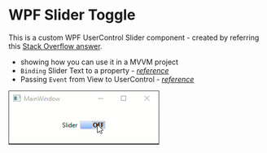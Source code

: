 # WPF Slider Toggle

This is a custom WPF UserControl Slider component - created by referring this [Stack Overflow answer](https://stackoverflow.com/a/865865/6908282).
 - showing how you can use it in a MVVM project
 - `Binding` Slider Text to a property - *[reference](https://stackoverflow.com/a/13462008/6908282)*
 - Passing `Event` from View to UserControl - *[reference](https://stackoverflow.com/a/7880901/6908282)*

![WPF Slider demo](./GitHub_Assets/WPF%20Slider%20Toggle%20-%20Demo.gif)